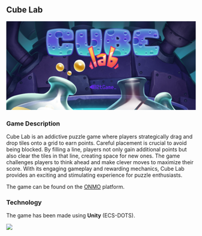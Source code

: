 ## Cube Lab

![](Assets/banner.png)

### Game Description

Cube Lab is an addictive puzzle game where players strategically drag and drop tiles onto a grid to earn points. Careful placement is crucial to avoid being blocked. By filling a line, players not only gain additional points but also clear the tiles in that line, creating space for new ones. The game challenges players to think ahead and make clever moves to maximize their score. With its engaging gameplay and rewarding mechanics, Cube Lab provides an exciting and stimulating experience for puzzle enthusiasts.

The game can be found on the [ONMO](https://https://play.onmo.com/) platform.

### Technology

The game has been made using **Unity** (ECS-DOTS).

![](Assets/gameplay.gif)
